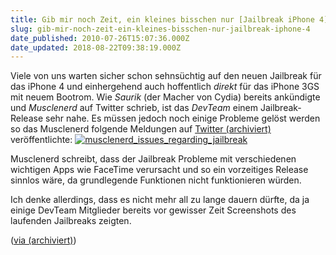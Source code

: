 ```yaml
---
title: Gib mir noch Zeit, ein kleines bisschen nur [Jailbreak iPhone 4]
slug: gib-mir-noch-zeit-ein-kleines-bisschen-nur-jailbreak-iphone-4
date_published: 2010-07-26T15:07:36.000Z
date_updated: 2018-08-22T09:38:19.000Z
---
```


Viele von uns warten sicher schon sehnsüchtig auf den neuen Jailbreak für das iPhone 4 und einhergehend auch hoffentlich *direkt* für das iPhone 3GS mit neuem Bootrom. Wie *Saurik* (der Macher von Cydia) bereits ankündigte und *Musclenerd* auf Twitter schrieb, ist das *DevTeam* einem Jailbreak-Release sehr nahe. Es müssen jedoch noch einige Probleme gelöst werden so das Musclenerd folgende Meldungen auf [Twitter (archiviert)](http://web.archive.org/web/20100723161056/http://twitter.com:80/Musclenerd) veröffentlichte:
[![musclenerd_issues_regarding_jailbreak](//picdump.thafaker.de/2010/07/musclenerd_issues_regarding_jailbreak.png)](http://picdump.thafaker.de/2010/07/musclenerd_issues_regarding_jailbreak.png)

Musclenerd schreibt, dass der Jailbreak Probleme mit verschiedenen wichtigen Apps wie FaceTime verursacht und so ein vorzeitiges Release sinnlos wäre, da grundlegende Funktionen nicht funktionieren würden.

Ich denke allerdings, dass es nicht mehr all zu lange dauern dürfte, da ja einige DevTeam Mitglieder bereits vor gewisser Zeit Screenshots des laufenden Jailbreaks zeigten.

([via (archiviert)](http://web.archive.org/web/20100828062606/http://www.benm.at:80/2010/07/26/iphone-4-jailbreak-release-bald-noch-verscheidene-probleme/))
